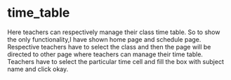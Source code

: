 # time_table

Here teachers can respectively manage their class time table.
So to show the only functionality,I have shown home page and schedule page.
Respective teachers have to select the class and then the page will be directed to other page where teachers can manage their time table.
Teachers have to select the particular time cell and fill the box with subject name and click okay.

